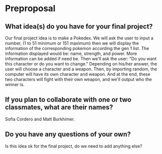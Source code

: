 # Preproposal


## What idea(s) do you have for your final project?

Our final project idea is to make a Pokedex. We will ask the user to 
input a number, (1 to 51 minimum or 151 maximum) then we will display the information of the corresponding pokemon according the gen 1 list. The information displayed would be: name, strength, and power. More information can be added if need be. Then we'll ask the user: "Do you want this character or do you want to change." Depending on his/her answer, the user will choose a character and  a weapon. Then, by importing random, the computer will have its own character and weapon. And at the end, these two characters will fight with their own weapon, and we'll output who the winner is.



## If you plan to collaborate with one or two classmates, what are their names?

Sofia Cordero and Matt Burkhimer.



## Do you have any questions of your own?

Is this idea ok for the final project, do we need to add anything else?  

  
